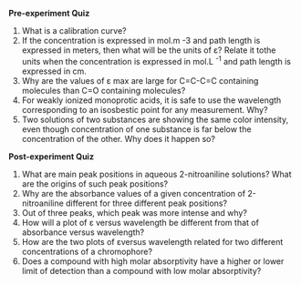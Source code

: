 **Pre-experiment Quiz**

1. What is a calibration curve?
2. If the concentration is expressed in mol.m -3 and path length is expressed in meters, then what will be the units of ε? Relate it tothe units when the concentration is expressed in mol.L <sup>-1</sup> and path length is expressed in cm.
3. Why are the values of ε max are large for C=C-C=C containing molecules than C=O containing molecules?
4. For weakly ionized monoprotic acids, it is safe to use the wavelength corresponding to an isosbestic point for any measurement. Why?
5. Two solutions of two substances are showing the same color intensity, even though concentration of one substance is far below the concentration of the other. Why does it happen so?


**Post-experiment Quiz**

1. What are main peak positions in aqueous 2-nitroaniline solutions? What are the origins of such peak positions?
2. Why are the absorbance values of a given concentration of 2-nitroaniline different for three different peak positions?
3. Out of three peaks, which peak was more intense and why?
4. How will a plot of ε versus wavelength be different from that of absorbance versus wavelength?
5. How are the two plots of εversus wavelength related for two different concentrations of a chromophore?
6. Does a compound with high molar absorptivity have a higher or lower limit of detection than a compound with low molar absorptivity?



